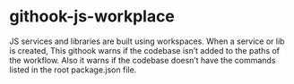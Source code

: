 # githook-js-workplace
JS services and libraries are built using workspaces. When a service or lib is created, This githook warns if the codebase isn’t added to the paths of the workflow.  Also it warns if the codebase doesn’t have the commands listed in the root package.json file.
